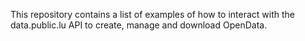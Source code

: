 This repository contains a list of examples of how to interact with the
data.public.lu API to create, manage and download OpenData.

